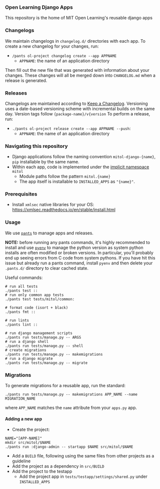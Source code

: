 ### Open Learning Django Apps

This repository is the home of MIT Open Learning's reusable django apps

### Changelogs

We maintain changelogs in `changelog.d/` directories with each app. To create a new changelog for your changes, run:

- `/pants ol-project changelog create --app APPNAME`
  - `APPNAME`: the name of an application directory

Then fill out the new file that was generated with information about your changes. These changes will all be merged down into `CHANGELOG.md` when a release is generated.

### Releases

Changelogs are maintained according to [Keep a Changelog](https://keepachangelog.com/en/1.0.0/).
Versioning uses a date-based versioning scheme with incremental builds on the same day.
Version tags follow `{package-name}/v{version`
To perform a release, run:
- `./pants ol-project release create --app APPNAME --push`:
  - `APPNAME`: the name of an application directory

### Navigating this repository

- Django applications follow the naming convention `mitol-django-{name}`, `pip` installable by the same name.
- Within each app, code is implemented under the [implicit namespace](https://www.python.org/dev/peps/pep-0420/) `mitol`
  - Module paths follow the pattern `mitol.{name}`
  - The app itself is installable to `INSTALLED_APPS` as `"{name}"`.

### Prerequisites

- Install `xmlsec` native libraries for your OS: https://xmlsec.readthedocs.io/en/stable/install.html

### Usage

We use [`pants`](https://www.pantsbuild.org/) to manage apps and releases.

**NOTE:** before running any pants commands, it's highly recommended to install and use [`pyenv`](https://github.com/pyenv/pyenv) to manage the python version as system python installs are often modified or broken versions. In particular, you'll probably end up seeing errors from C code from system pythons. If you have hit this issue but already run a pants command, install `pyenv` and then delete your `.pants.d/` directory to clear cached state.

Useful commands:
```shell
# run all tests
./pants test ::
# run only common app tests
./pants test tests/mitol/common:

# format code (isort + black)
./pants fmt ::

# run lints
./pants lint ::

# run django management scripts
./pants run tests/manage.py -- ARGS
# run a django shell
./pants run tests/manage.py -- shell  
# create migrations
./pants run tests/manage.py -- makemigrations  
# run a django migrate
./pants run tests/manage.py -- migrate  
```

### Migrations

To generate migrations for a reusable app, run the standard:

```
./pants run tests/manage.py -- makemigrations APP_NAME --name MIGRATION_NAME
```

where `APP_NAME` matches the `name` attribute from your `apps.py` app.

#### Adding a new app

- Create the project:
```shell
NAME="[APP-NAME]"
mkdir src/mitol/$NAME
./pants run :django-admin -- startapp $NAME src/mitol/$NAME
```
- Add a `BUILD` file, following using the same files from other projects as a guideline
- Add the project as a dependency in `src/BUILD`
- Add the project to the testapp
  - Add the project app in `tests/testapp/settings/shared.py` under `INSTALLED_APPS`
